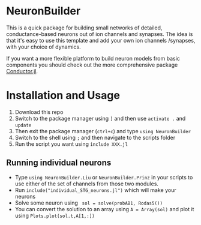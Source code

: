 # NeuronBuilder

This is a quick package for building small networks of detailed, conductance-based neurons out of ion channels and synapses. The idea is that it's easy to use this template and add your own ion channels /synapses, with your choice of dynamics. 

If you want a more flexible platform to build neuron models from basic components you should check out the more comprehensive package [Conductor.jl](https://github.com/wsphillips/Conductor.jl). 


# Installation and Usage

1. Download this repo
2. Switch to the package manager using `]` and then use `activate .` and `update`
3. Then exit the package manager (`ctrl+c`) and type `using NeuronBuilder`
4. Switch to the shell using `;` and then navigate to the scripts folder
5. Run the script you want using `include XXX.jl`

## Running individual neurons

- Type `using NeuronBuilder.Liu` or `NeuronBuilder.Prinz` in your scripts to use either of the set of channels from those two modules.
- Run `include("individual_STG_neurons.jl")` which will make your neurons
- Solve some neuron using ` sol = solve(probAB1, Rodas5())`
- You can convert the solution to an array using `A = Array(sol)` and plot it using `Plots.plot(sol.t,A[1,:])`
